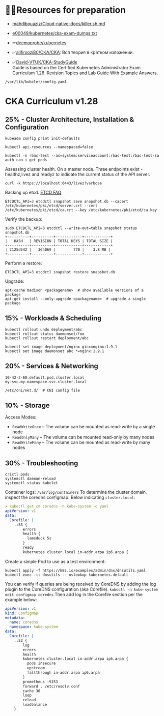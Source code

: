 💁‍♂️Resources for preparation
===========================
* [mahdibouaziz/Cloud-native-docs/killer.sh.md](https://github.com/mahdibouaziz/Cloud-native-docs/blob/2e5c4b2c6e4bbeb66511924e8b6634edd4aa2eb0/kubernetes/killer.sh.md)
* [e00049/kubernetes/cka-exam-dumps.txt](https://github.com/e00049/kubernetes/blob/16df5415d2bd6faa3a78e11233a95f905707369a/cka-exam-dumps.txt#L)
* ✏[deemoprobe/kubernetes](https://github.com/deemoprobe/kubernetes/blob/main/Kubernetes%E9%85%8D%E7%BD%AE%E6%A1%88%E4%BE%8B.md)

* ✅[alifiroozi80/CKA/CKA](https://github.com/alifiroozi80/CKA/blob/main/CKA/README.md): Вся теория в кратком изложении.
* ✅[David-VTUK/CKA-StudyGuide](https://github.com/David-VTUK/CKA-StudyGuide)  
  Guide is based on the Certified Kubernetes Administrator Exam Curriculum 1.26. Revision Topics and Lab Guide With Example Answers.

```shell
/var/lib/kubelet/config.yaml
```

CKA Curriculum v1.28
====================
## 25% - Cluster Architecture, Installation & Configuration 
```shell
kubeadm config print init-defaults
```
```shell
kubectl api-resources --namespaced=false
```
```shell
kubectl -n rbac-test --as=system:serviceaccount:rbac-test:rbac-test-sa auth can-i get pods
```
Assessing cluster health. Оn a master node. Three endpoints exist - healthz,livez and readyz to indicate the current status of the API server.
```shell
curl -k https://localhost:6443/livez?verbose
```
Backing up etcd. [ETCD FAQ](https://github.com/kodekloudhub/community-faq/blob/main/docs/etcd-faq.md)
```shell
ETCDCTL_API=3 etcdctl snapshot save snapshot.db --cacert /etc/kubernetes/pki/etcd/server.crt --cert /etc/kubernetes/pki/etcd/ca.crt --key /etc/kubernetes/pki/etcd/ca.key
```
Verify the backup:
```shell
sudo ETCDCTL_API=3 etcdctl --write-out=table snapshot status snapshot.db
+----------+----------+------------+------------+
|   HASH   | REVISION | TOTAL KEYS | TOTAL SIZE |
+----------+----------+------------+------------+
| 2125d542 |   364069 |        770 |  	3.8 MB |
+----------+----------+------------+------------+
```
Perform a restore:
```shell
ETCDCTL_API=3 etcdctl snapshot restore snapshot.db
```
Upgrade:
```shell
apt-cache madison <packagename>  # show available versions of a package
apt-get install --only-upgrade <packagename>  # upgrade a single package
```
## 15% - Workloads & Scheduling
```shell
kubectl rollout undo deployment/abc
kubectl rollout status daemonset/foo
kubectl rollout restart deployment/abc
```
```shell
kubectl set image deployment/nginx ginx=nginx:1.9.1
kubectl set image daemonset abc *=nginx:1.9.1
```
## 20% - Services & Networking
```shell
10-42-2-68.default.pod.cluster.local
my-svc.my-namespace.svc.cluster.local
```
```shell
/etc/cni/net.d/  # CNI config file
```
## 10% - Storage
Access Modes:
*  `ReadWriteOnce` – The volume can be mounted as read-write by a single node
*  `ReadOnlyMany` – The volume can be mounted read-only by many nodes
*  `ReadWriteMany` – The volume can be mounted as read-write by many nodes
## 30% - Troubleshooting
```shell
crictl pods
systemctl daemon-reload
systemctl status kubelet
```
Container logs: `/var/log/containers`
To determine the cluster domain, inspect the coredns configmap. Below indicating `cluster.local`:
```yaml
> kubectl get cm coredns -n kube-system -o yaml
apiVersion: v1
data:
  Corefile: |
    .:53 {
        errors
        health {
          lameduck 5s
        }
        ready
        kubernetes cluster.local in-addr.arpa ip6.arpa {
```
Create a simple Pod to use as a test environment:
```shell
kubectl apply -f https://k8s.io/examples/admin/dns/dnsutils.yaml
kubectl exec -it dnsutils -- nslookup kubernetes.default
```
You can verify if queries are being received by CoreDNS by adding the log plugin to the CoreDNS configuration (aka Corefile).
`kubectl -n kube-system edit configmap coredns`
Then add log in the Corefile section per the example below:
```yaml
apiVersion: v1
kind: ConfigMap
metadata:
  name: coredns
  namespace: kube-system
data:
  Corefile: |
    .:53 {
        log
        errors
        health
        kubernetes cluster.local in-addr.arpa ip6.arpa {
          pods insecure
          upstream
          fallthrough in-addr.arpa ip6.arpa
        }
        prometheus :9153
        forward . /etc/resolv.conf
        cache 30
        loop
        reload
        loadbalance
    }    
```
